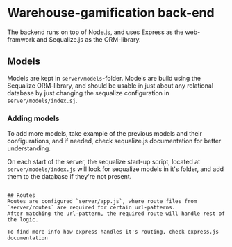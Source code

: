 # Warehouse-gamification back-end

The backend runs on top of Node.js, and uses Express as the web-framwork and Sequalize.js as the ORM-library.


## Models

Models are kept in `server/models`-folder.
Models are build using the Sequalize ORM-library, and should be usable in just about any relational database by just changing the sequalize configuration in `server/models/index.sj`.

### Adding models
To add more models, take example of the previous models and their configurations, and if needed, check sequalize.js documentation for better understanding.

On each start of the server, the sequalize start-up script, located at `server/models/index.js` will look for sequalize models in it's folder, and add them to the database if they're not present.

```

## Routes
Routes are configured `server/app.js`, where route files from `server/routes` are required for certain url-patterns.
After matching the url-pattern, the required route will handle rest of the logic.

To find more info how express handles it's routing, check express.js documentation